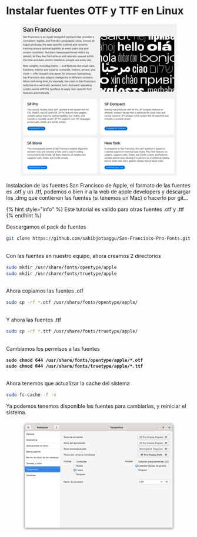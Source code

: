 # Instalar fuentes OTF y TTF en Linux

<figure><img src="../.gitbook/assets/image (5).png" alt="" width="563"><figcaption></figcaption></figure>

Instalacion de las fuentes San Francisco de Apple, el formato de las fuentes es .otf y un .ttf, podemos o bien ir a la web de apple developers y descargar los .dmg que contienen las fuentes (si tenemos un Mac) o hacerlo por git...



{% hint style="info" %}
Este tutorial es valido para otras fuentes .otf y .ttf
{% endhint %}



Descargamos el pack de fuentes

```sh
git clone https://github.com/sahibjotsaggu/San-Francisco-Pro-Fonts.git && cd San-Francisco-Pro-Fonts
```

\
Con las fuentes en nuestro equipo, ahora creamos 2 directorios

```sh
sudo mkdir /usr/share/fonts/opentype/apple
sudo mkdir /usr/share/fonts/truetype/apple
```

\
Ahora copiamos las fuentes .otf

```sh
sudo cp -rf *.otf /usr/share/fonts/opentype/apple/
```

\
Y ahora las fuentes .ttf

```sh
sudo cp -rf *.ttf /usr/share/fonts/truetype/apple/
```

\
Cambiamos los permisos a las fuentes

<pre class="language-sh"><code class="lang-sh"><strong>sudo chmod 644 /usr/share/fonts/opentype/apple/*.otf
</strong><strong>sudo chmod 644 /usr/share/fonts/truetype/apple/*.ttf
</strong></code></pre>

\
Ahora tenemos que actualizar la cache del sistema

```sh
sudo fc-cache -f -v
```



Ya podemos tenemos disponible las fuentes para cambiarlas, y reiniciar el sistema.

<figure><img src="../.gitbook/assets/image (1) (1).png" alt="" width="563"><figcaption></figcaption></figure>
